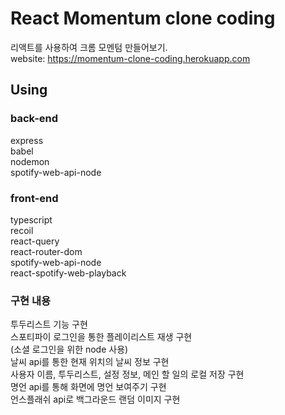 # React Momentum clone coding

리액트를 사용하여 크롬 모멘텀 만들어보기.
<br>
website: https://momentum-clone-coding.herokuapp.com
<br>

## Using

### back-end

express<br>
babel<br>
nodemon<br>
spotify-web-api-node<br>

### front-end

typescript<br>
recoil<br>
react-query<br>
react-router-dom<br>
spotify-web-api-node<br>
react-spotify-web-playback<br>

### 구현 내용

투두리스트 기능 구현<br>
스포티파이 로그인을 통한 플레이리스트 재생 구현<br>
(소셜 로그인을 위한 node 사용)<br>
날씨 api를 통한 현재 위치의 날씨 정보 구현<br>
사용자 이름, 투두리스트, 설정 정보, 메인 할 일의 로컬 저장 구현<br>
명언 api를 통해 화면에 명언 보여주기 구현<br>
언스플래쉬 api로 백그라운드 랜덤 이미지 구현<br>
